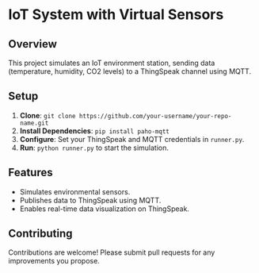 # IoT System with Virtual Sensors

## Overview
This project simulates an IoT environment station, sending data (temperature, humidity, CO2 levels) to a ThingSpeak channel using MQTT.

## Setup
1. **Clone**: `git clone https://github.com/your-username/your-repo-name.git`
2. **Install Dependencies**: `pip install paho-mqtt`
3. **Configure**: Set your ThingSpeak and MQTT credentials in `runner.py`.
4. **Run**: `python runner.py` to start the simulation.

## Features
- Simulates environmental sensors.
- Publishes data to ThingSpeak using MQTT.
- Enables real-time data visualization on ThingSpeak.

## Contributing
Contributions are welcome! Please submit pull requests for any improvements you propose.
